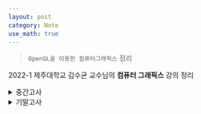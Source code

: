 ```yaml
---
layout: post
category: Note
use_math: true
---
```


> `OpenGL을 이용한 컴퓨터그래픽스` 정리

2022-1 제주대학교 김수균 교수님의 **컴퓨터 그래픽스** 강의 정리

<details>
<summary>중간고사</summary>
<div markdown="1">

## 컴퓨터 그래픽스 시스템

- 입력 -> Processor(CPU) -> Graphics Processor(GPU) -> Frame Buffer -> 모니터
- **이미지**: 2차원 이미지를 효과적으로 표현
- **모델링**: 가상 3차원 물체를 효과적으로 표현
- **렌더링**: 3차원 모델에서 2차원 이미지로 사진과 같이 사실적으로 표현
- **애니메이션**: 시간에 따른 움직임으로 자연스럽게 표현

## 필셀과 프레임 버퍼

- 래스터 방식: 그래픽스 시스엠 안에서 픽셀의 배열, 즉 래스터로 생성됨
- 각 픽셀은 영상의 한 위치나 작은 영역에 대응
- 픽셀은 Frame Buffer라고 부르는 메모리의 한 부분에 집단으로 저장

## 해상도

- 프레임 버퍼의 픽셀 수가 우리들이 볼 수 있는 영상의 상세함을 결정
- 각 픽셀의 비트 수로 정의되는 프레임 버퍼의 깊이. 즉, 정밀도가 주어진 시스템이 얼마나 많은 색을 표현할 수 있는지 결정함

## 래스터화 혹은 주사변화

- 응용 프로그램에 의하여 픽셀에 관한 정보를 처리하여 프레임 버퍼에 저장시키는 것

## OpenGL의 특징

- 그래픽스 하드웨어에 대한 소프트웨어 인터페이스
- 플랫폼에 독립적
- 다양한 그래픽스 기능을 지원하여 응용 소프트웨어 개발 용이
- OpenGL 가속 하드웨어는 셰이딩 언어를 하드웨어적으로 가속하는 기능 제공

## 그래픽스 파이프라인

- PC 메모리에 있는 프로그램과 데이터
- 그래픽스 파이프라인 구조
  - 정점 처리
  - 클리핑과 기본요소로 조립(선분, 다각형, 곡선과 곡면)
  - 래스터화
  - 단편 처리
- 응용프로그램 -> 정점 처리 -> 클리핑과 기본요소로 조립 -> 래스터화 -> 단편 처리 -> 디스플레이

## 윈도우 GDI

- 그래픽의 출력 담당
- 프린터에 프린트하는 기능도 담당

## 창 800x600변환

```c++
BOOL InitInstance(HINSTANCE hInstance, int nCmdShow){
HWND hWnd = CreateWindowW(szWindowClass, szTitle, WS_OVERLAPPEDWINDOW,
      CW_USEDEFAULT, 0, 800, 600, nullptr, nullptr, hInstance, nullptr);
}
```

## 유효화

- 윈도우의 클리아언트 영역을 훼손하면, 윈도우는 WM_PAINT 메시지를 응용 프로그램으로 보냄
- 프로그램은 윈도우에게 그 메시지를 받아서 처리했다는 것을 알려야 함
- 윈도우에게 알리는 과정을 사각형을 유효화 한다고 함

## WM_PAINT

### BeginPaint() ... EndPaint()

- 장점: 자동으로 유효화 수행
- 단점: 무효사각형을 나타내는 rcPaint 속성을 가지고 있으며, 윈도우의 클리핑 영역 외부에는 어떤 것도 그릴 수 없음
  - 그리고 싶다면 rcPaint를 다시 정의해야 함

### GetDC() ... ReleaseDC()

- 장점: 클리핑 사각형을 전체 클라이언트 영역이 됨. 따라서 클라이언트 영역을 그리기 위해 매번 무효 사각형을 정의할 필요가 없음
- 단점: 무효 사각형을 유효화하기 위해 직접 ValidateRect()를 호출
  - 윈도우는 유효화가 이루어지지 않으면 계속 WM_PAINT 메시지를 보냄

## 무효사각형(Invalid Rectangle)

- 다시 그릴 필요가 없는 유일한 영역
- InvalidateRect()함수는 클라이언트 영역의 임의의 부분만 그림

```c++
case WM_SIZE:
        GetClientRect(hWnd, &clientRect);
        Resize(clientRect.right, clientRect.bottom);
        InvalidateRect(hWnd, NULL, false);
        //(무효화할 윈도우 핸들/ 무효화할 사각형 영역 포인터/BeginPaint()를 위해 플래그 지움)

        break;
```

## ValidateRect 역할

- InvalidateRect의 반대
- 무효화된 영역을 유효화시켜 WM_PAINT 메시지가 발생하는 것을 막는데 사용함
- WM_PAINT에서 BeginPaint 함수를 사용하지 않으면 WM_PAINT 메시지가 계속 발생하여 무의미하게 CPU를 사용하는 문제가 발생
  - ValidateRect을 이용해 해결함

## bSetupPixelFormat()

- OpenGL에서 사용하기 위하여 GDI에서 제공하는 화소형식을 적절히 지정해야 함

```c++
bool bSetupPixelFormat(HDC hdc)
{
    PIXELFORMATDESCRIPTOR pfd;
    int pixelformat;

    pfd.nSize = sizeof(PIXELFORMATDESCRIPTOR);
    pfd.nVersion = 1;
    pfd.dwFlags = PFD_DRAW_TO_WINDOW | PFD_SUPPORT_OPENGL | PFD_DOUBLEBUFFER;
    pfd.dwLayerMask = PFD_MAIN_PLANE;
    pfd.iPixelType = PFD_TYPE_RGBA;
    pfd.cColorBits = 24;
    pfd.cDepthBits = 16;
    pfd.cAccumBits = 0;
    pfd.cStencilBits = 0;

    if ((pixelformat = ChoosePixelFormat(hdc, &pfd)) == 0) {
        MessageBox(NULL, "ChoosePixelFormat() failed!!!", "Error", MB_OK | MB_ICONERROR);
        return false;
    }

    if (SetPixelFormat(hdc, pixelformat, &pfd) == false) {
        MessageBox(NULL, "SetPixelFormat() failed!!!", "Error", MB_OK | MB_ICONERROR);
        return false;
    }

    return true;
}
```

## The Window Procedure

```c++
//
//  함수: WndProc(HWND, UINT, WPARAM, LPARAM)
//
//  용도: 주 창의 메시지를 처리합니다.
//
//  WM_COMMAND  - 애플리케이션 메뉴를 처리합니다.
//  WM_PAINT    - 주 창을 그립니다.
//  WM_DESTROY  - 종료 메시지를 게시하고 반환합니다.
//
//
LRESULT CALLBACK WndProc(HWND hWnd, UINT message, WPARAM wParam, LPARAM lParam)
{
    RECT clientRect;
    switch (message)
    {
    case WM_CREATE:
        // Initialize for the OpenGL rendering
        hDeviceContext = GetDC(hWnd);
        if (!bSetupPixelFormat(hDeviceContext)) {
            MessageBox(hWnd, "Error in setting up pixel format for OpenGL", "Error", MB_OK | MB_ICONERROR);
            DestroyWindow(hWnd);
        }
        hRenderingContext = wglCreateContext(hDeviceContext);
        wglMakeCurrent(hDeviceContext, hRenderingContext);
        break;

    case WM_SIZE:
        GetClientRect(hWnd, &clientRect);
        Resize(clientRect.right, clientRect.bottom);
        InvalidateRect(hWnd, NULL, false);

        break;
        /*
    case WM_COMMAND:
        {
            int wmId = LOWORD(wParam);
            // 메뉴 선택을 구문 분석합니다:
            switch (wmId)
            {
            case IDM_ABOUT:
                DialogBox(hInst, MAKEINTRESOURCE(IDD_ABOUTBOX), hWnd, About);
                break;
            case IDM_EXIT:
                DestroyWindow(hWnd);
                break;
            default:
                return DefWindowProc(hWnd, message, wParam, lParam);
            }
        }
        break;
        */
    case WM_PAINT:
    {
        DrawScene(hDeviceContext);
        ValidateRect(hWnd, NULL);

        /*
            PAINTSTRUCT ps;
            HDC hdc = BeginPaint(hWnd, &ps);
            // TODO: 여기에 hdc를 사용하는 그리기 코드를 추가합니다...
            EndPaint(hWnd, &ps);
            */
    }
    break;
    case WM_DESTROY:
        // Destroy all about OpenGL
        if (hRenderingContext)
            wglDeleteContext(hRenderingContext);
        if (hDeviceContext)
            ReleaseDC(hWnd, hDeviceContext);
        PostQuitMessage(0);
        break;
    default:
        return DefWindowProc(hWnd, message, wParam, lParam);
    }
    return 0;
}
```

## 가상 키 사용

```c++
case WM_KEYDOWN:
            switch (wParam)
            {
                case VK_LEFT:
                    // Process the LEFT ARROW key.
                    break;
                case VK_RIGHT:
                    // Process the RIGHT ARROW key.
                    break;
                case VK_UP:
                    // Process the UP ARROW key.
                    break;
                case VK_DOWN:
                    // Process the DOWN ARROW key.
                    break;
                // Process other non-character keystrokes.
                default:
                    break;
            }
```

## 속성

- 기하학적 primitve를 렌더링하는 방법을 결정하는 속성(물체들의 외형)
  - 컬러(points, lines, polygons)
  - 사이즈와 너비(points, lines)
  - 스티플 패턴(lines, polygons)
  - 폴리곤 모드(Polygon mode)

![example](https://math.hws.edu/eck/cs424/notes2013/images/06/gl-primitives.png){:.ioda}

## POLYGON

- Loop로 닫혀 있지만, 내부가 있는 물체

```c++
glColor3f(1.0f, 0.0f, 0.0f);
glBegin(GL_POLYGON);
    glVertex2f(0, 0);
    glVertex2f(0, 100);
    glVertex2f(100, 100);
    glVertex2f(100, 0);
glEnd();
```

## POINTS

```c++
glPointSize(5.0f)
glBegin(GL_POINTS);
    glColor3f(1.0f, 0.0f, 0.0f);
    glVertex2f(100, 100);
    glColor3f(1.0f, 0.0f, 0.0f);
    glVertex2f(100, 200);
    glColor3f(1.0f, 0.0f, 0.0f);
    glVertex2f(200, 200);
    glColor3f(1.0f, 0.0f, 0.0f);
    glVertex2f(200, 100);
glEnd(); // 점 4개 출력
```

## LINES

```c++
glLineWidth(5.0f)
glBegin(GL_LINES);
    glColor3f(1.0f, 0.0f, 0.0f);
    glVertex2f(100, 100);
    glColor3f(0.0f, 1.0f, 0.0f);
    glVertex2f(100, 200);
    glColor3f(0.0f, 0.0f, 1.0f);
    glVertex2f(200, 200);
    glColor3f(0.0f, 0.0f, 0.0f);
    glVertex2f(200, 100);
glEnd(); // 그라데이션 색상의 선 2개 출력
```

## LINE STRIP

```c++
glLineWidth(5.0f)
glBegin(GL_LINE_STRIP);
    glColor3f(1.0f, 0.0f, 0.0f);
    glVertex2f(100, 100);
    glColor3f(0.0f, 1.0f, 0.0f);
    glVertex2f(100, 200);
    glColor3f(0.0f, 0.0f, 1.0f);
    glVertex2f(200, 200);
    glColor3f(0.0f, 0.0f, 0.0f);
    glVertex2f(200, 100);
glEnd(); // 그라데이션 색상의 ㄷ 오른쪽으로 돌린 모양 출력
```

## LINE LOOP

```c++
glLineWidth(5.0f)
glBegin(GL_LINE_LOOP);
    glColor3f(1.0f, 0.0f, 0.0f);
    glVertex2f(100, 100);
    glColor3f(0.0f, 1.0f, 0.0f);
    glVertex2f(100, 200);
    glColor3f(0.0f, 0.0f, 1.0f);
    glVertex2f(200, 200);
    glColor3f(0.0f, 0.0f, 0.0f);
    glVertex2f(200, 100);
glEnd(); // 그라데이션 색상의 ㅁ 출력
```

## LINE STIPPLE

```c++
glEnable(GL_LINE_STIPPLE);
glLineWidth(5.0f)
glLineStipple(3, 0xcccc)
glBegin(GL_LINE_LOOP);
    glColor3f(1.0f, 0.0f, 0.0f);
    glVertex2f(100, 100);
    glColor3f(0.0f, 1.0f, 0.0f);
    glVertex2f(100, 200);
    glColor3f(0.0f, 0.0f, 1.0f);
    glVertex2f(200, 200);
    glColor3f(0.0f, 0.0f, 0.0f);
    glVertex2f(200, 100);
glEnd();
glDisable(GL_LINE_STIPPLE) // 펀칭되어있는 ㅁ 출력
```

## 연습문제

```c++
glColor3f(0.0f, 0.0f, 0.0f);
   glLineStipple(3, 0x1C47);
   glLineWidth(5);
      glEnable(GL_LINE_STIPPLE);
      glBegin(GL_LINES);
        glVertex2f(100, 200);
        glVertex2f(200, 200);
      glEnd();
      glDisable(GL_LINE_STIPPLE);
```

## TRIANGLES

```c++
glBegin(GL_TRIANGLES);
    glColor3f(1.0f, 0.0f, 0.0f);
    glVertex2f(100, 100);
    glColor3f(0.0f, 1.0f, 0.0f);
    glVertex2f(100, 200);
    glColor3f(0.0f, 0.0f, 1.0f);
    glVertex2f(200, 200);
    glColor3f(0.0f, 0.0f, 0.0f);
    glVertex2f(200, 100);
glEnd(); // 그라데이션 색상의 삼각형 출력
```

## TRIANGLES STRIP

```c++
glBegin(GL_TRIANGLE_STRIP);
    glColor3f(1.0f, 0.0f, 0.0f);
    glVertex2f(100, 100);
    glColor3f(0.0f, 1.0f, 0.0f);
    glVertex2f(100, 200);
    glColor3f(0.0f, 0.0f, 1.0f);
    glVertex2f(200, 200);
    glColor3f(0.0f, 0.0f, 0.0f);
    glVertex2f(200, 100);
glEnd(); // 그라데이션 색상의 삼각형 2개 출력
```

처음 세 개 정점으로 삼각형을 그린 뒤, 정점이 추가 될 떄마다 삼각형을 직전 두 개 정점과 연결하여 삼각형 추가

## TRIANGLES FAN

```c++
glBegin(GL_TRIANGLE_FAN);
    glColor3f(1.0f, 0.0f, 0.0f);
    glVertex2f(100, 100);
    glColor3f(0.0f, 1.0f, 0.0f);
    glVertex2f(100, 200);
    glColor3f(0.0f, 0.0f, 1.0f);
    glVertex2f(200, 200);
    glColor3f(0.0f, 0.0f, 0.0f);
    glVertex2f(200, 100);
glEnd(); // 그라데이션 색상의 사각형 출력
```

## Attribute

## OpenGL 카메라

- -z 방향을 가리키는 세계공간의 원점에 카메라를 배치함
- 기본 관측 공간: 한 변의 길이가 2인 원점 중앙에 있는 상자
- 지역좌표(모델좌표): 피사체
- 세계좌표(월드좌표): 무엇을 기준으로 이동, 회전할까
- 쉐이딩: 피사체들이 입거나 가지고 있는 색

```c++
gluLookAt(viewer[0], viewer[1], viewer[2], 0.0, 0.0, 0.0, 0.0, 1.0, 0.0);
glRotatef(theta, 1.0f, 0.0f, 0.0f);
///
gluLookAt(2.0, 2.0, 2.0, 0.0, 0.0, 0.0, 0.0, 1.0, 0.0); // 3차원으로 만들어 줌
``
```

## OpenGL에서 초기 카메라

- 객체 프레임의 원점에 놓임
- -z축의 음수방향을 향함
- 직교관측으로 설정됨
- 기본 투영면은 z=0인 면이고, 투영방향은 z축과 나란한다

## 관측(Viewing)

- 투영 행렬에 의해 수행된다.
- 먼저, 행렬 모드를 설정 -> 단위 행렬 -> 투영 행렬
- 관측의 기본 요소
  - 객체: 영상생성 과정이나 관측자와 관계없이 공간에 존재
  - 관측자: 물체의 영상을 형성하는 것
  - 투영선
  - 투영면
- 투영 중심
  - COP가 유한한 경우: 투시 관측
  - COP가 무한한 경우: 평행 관측

## 뷰포트(Viewports)

- 디스플레이 윈도우의 직사각형 영역
- 뷰 사각형과 윈도우 사각형의 종횡비가 일치하지 않아, 왜곡현상 발생 가능

## 종횡비 유지

```c++
void Resize(int width, int height)
{
    glMatrixMode(GL_PROJECTION);
    glLoadIdentity();

    glViewport(0, 0, width, height);

    if (width <= height)
        glOrtho(-2.0, 2.0, -2.0 * (GLfloat)height / (GLfloat)width,
            2.0 * (GLfloat)height / (GLfloat)width, 1.0, 10.0);

    else
        glOrtho(-2.0 * (GLfloat)width / (GLfloat)height,
            2.0 * (GLfloat)width / (GLfloat)height, -2.0, 2.0, 1.0, 10.0);

    return;

}
```

## 투영

- 3차원 객체가 2차원 객체로 변환되는 과정
- 모델 좌표계, 전역 죄표계, 시점 좌표계를 순차적으로 거친 다각형 정점 좌표를 2차원 투영면에 사상시키는 과정
- 시선: 물체 곳곳을 향함
- 시선: 초점을 향함
- 관찰자 위치: 투영 중심 = 시점 좌표계 원점
- 투시 투영: glFrustum, gluPerspective(시야각 y축)
- 직교 투영: glOrtho
- 축측 세 각이 모두 같으면 등각 투영, 두 각이 같으면 이각 투영, 모두 다르면 삼각 투상

## 클리핑

- 투영은 보이는 범위를 제한하기도 한다. 3차원 공간에 그려진 물체라고 해서 모두 다 보여야 하는 것은 아니며 그 중 필요한 범위를 설정하여 일부만 표시한다. 보이는 영역을 잘라내는 것을 클리핑

## 평행 투영

- 시점이 물체로부터 무한대의 거리에 있다고 간주
  - 투영선이 평행
  - 원래 물체의 평행선은 투영 후에도 평행
  - 시점과의 거리에 무관하게 같은 길이의 물체는 같은 길이로 투영

## 직교 투영

- 투영선이 반드시 투영면과 직교

```c++
glMatrixMode(GL_PROJECTION);
glLoadIdentity( );
glOrtho(left, right, bottom, top, near, far);
// near < far, 양수 음수 모두 가능
```

```c++
if (width <= height)
        glOrtho(-2.0, 2.0, -2.0 * (GLfloat)height / (GLfloat)width,
            2.0 * (GLfloat)height / (GLfloat)width, 1.0, 10.0);

    else
        glOrtho(-2.0 * (GLfloat)width / (GLfloat)height,
            2.0 * (GLfloat)width / (GLfloat)height, -2.0, 2.0, 1.0, 10.0);
```

## 다중 관측 직교 투영

- 여러 개의 투영면을 만드는데, 각각은 객체의 주면 중 하나와 평행하다.
- 일반적으로 세 개의 관측(전면, 상면, 우측면 등)을 표시한다.
- 거리와 각이 모두 보존되고 거리와 모양의 왜곡이 없음

## 축측 투영

- 투영선은 투영면에 수직이지만, 투영면은 객체에 대한 어떠한 방향에도 존재할 수 있다.
  - **등축 투영**: 만일 투영면이 삼각형 객체의 모서리에서 만나는 세 개의 주면에 대해서 대칭으로 놓여짐
  - **이축 투영**: 투영면이 두 개의 주면이 대칭되도록 놓여짐
  - **삼축 투영**: 일반적인 경우

## 경사 투영

- 투영면에 평행한 면들에 대해서만 각이 유지됨

## 투시 투영

- 투영면에서 멀리 떨어져 있는 객체는 작게, 가까운 거리에 있는 객체는 상대적으로 크게 투영
  - 시점이 물체로부터 유한한 거리가에 있다고 간주
  - 투영선이 시점에서 출발하여 방사선 모양으로 퍼져감
  - 카메라나 사람의 눈이 물체를 포착하는 방법

```c++
glMatrixMode(GL_PROJECTION);
glLoadIdentity( );
glFrustum(left, right, bottom, top, near, far);
// near과 far은 항상 양수!!
```

```c++
if (width <= height)
        glFrustum(-2.0, 2.0, -2.0 * (GLfloat)height / (GLfloat)width,
            2.0 * (GLfloat)height / (GLfloat)width, 1.0, 10.0);

    else
        glFrustum(-2.0 * (GLfloat)width / (GLfloat)height,
            2.0 * (GLfloat)width / (GLfloat)height, -2.0, 2.0, 1.0, 10.0);
```

```c++
glMatrixMode(GL_PROJECTION);
glLoadIdentity( );
gluPerspective(fovy, aspect, near, far);
// fovy: y축 방향으로 시야각
// 종횡비 = width / height
```

```c++
gluPerspective(90, (GLdouble)width / (GLdouble)height, 1.0, 10.0);
```

## 원근감

- 동일한 크기의 물체라도 시점으로부터 멀리 있는 것은 작게 보이고 가까운 것은 크게 보임
- 일점, 이점, 삼점 투시 관측의 차이는 객체의 세가지 주 방향 가운데 얼마나 많은 방향이 투영면에 평행한 가에 있음
- 삼점 투시의 겨웅 세 개의 주 방향에 평행한 모든 직선들은 세 개의 소실점에서 만남

## 소실점

- 투시 투영 결과 평행선이 만나는 점

## 투시투영변환

- 직선->직선 / 평면->평면
- 물체 정점간의 거리에 대한 축소율이 달라짐

## 등축

- 3차원 물체를 평면 상에 표현하기 위한 방법의 일종으로 x, y, z세 좌표푹이 서로 이루는 각도가 모두 같거나 120도를 이루는 특성

## 시야각

- 카메라의 시야각 안에 들어오는 물체만 이미지로 나타남

## 뷰 볼륨

- 장면으로 잘라내는 공간
- frustum - 잘려진 피라미드

## 그림자 폴리곤

- 과정을 (x1, y1, z1)에 위치
- (-x1, -y1, -z1)만큼 평행 이동
- 원점 중심으로 투시 투영
- 다시 (x1, y1, z1)만큼 평행 이동

```c++
//shadow Polygon 변수 추가
GLfloat light_pos[3] = { -1.0f, 10.0f, -1.0f };
void Quad_NC(int a, int b, int c, int d);
```

```c++
GLfloat m[16];
    for (int i = 0; i < 16; i++) m[i] = 0.0f;
    m[0] = m[5] = m[10] = 1.0f;
    m[7] = -1.0f / light_pos[1];

    glPushMatrix();
    glTranslatef(0.0f, -1.5f, 0.0f);
    glTranslatef(light_pos[0], light_pos[1], light_pos[2]);
    glMultMatrixf(m);
    glTranslatef(-light_pos[0], -light_pos[1], -light_pos[2]);


    glColor3f(0.5f, 0.5f, 0.5f);
    glBegin(GL_QUADS);
    Quad_NC(0, 3, 2, 1);
    Quad_NC(1, 2, 6, 5);
    Quad_NC(2, 3, 7, 6);
    Quad_NC(3, 0, 4, 7);
    Quad_NC(4, 5, 6, 7);
    Quad_NC(5, 4, 0, 1);
    glEnd();
    glPopMatrix();
```

</div>
</details>

<details>
<summary>기말고사</summary>
<div markdown="1">

## Basic Elements

보다 정교한 물체를 만들 수 이쓴 최소 기본 요소 조합

- Points : 공간에서의 위치
- Scalars : 두 점 사이의 거리를 측정
- Vectors : 크기와 방향이 있는 모든 양

## 변환

한 점 또는 벡터를 다른 점 또는 벡터로 매핑 시키는 것

## 이동

객체를 구성하는 각 점을 동일한 양만큼 이동

## 회전

주어진 회전축과 기준점에 대해 반시계 방향으로 회전

## 신축(확대/축소)

원점을 기준으로 크기 인자만큼 물체의 크기를 늘이거나 또는 줄임

- uniform : 각 축 방향으로 동일한 비율로 신축
- 필요한 요소: 기준점, 방향, 크기
- 반사: 신축의 크기가 음수

## Affine
- 아핀 변환(Affine Transformation)이란 점, 직선, 평면, 평행선을 보존하는 변환
- 동차 좌표계(Homogeneous Coordinates)를 사용하면 아핀 변환을 하나의 행렬곱으로 나타 낼 수 있다.
- 동차 좌표계(x, y, z,ω)에서 ω값으로 점은 1 벡터는 0이다.

## 좌표계

- 직교 좌표계 : 2차원에서 어떤 위치를 나타낼 때 사용 -> 회전 표시 안됨
- 극좌표계 : 2차원에서 임의의 점을 r과 θ 로 표시 (r, θ)
  - 각도: 동일한 기점을 갖는 두 개의 반직선이 벌어지는 정도
  - 라디안: 점선으로 나타낸 두 반직선 사이의 곡선 부분의 길이는 두 반직선 사이를 라디안으로 나타낸 각도임
  - 회전의 필요한 요소
    - 기준점(고정점): 회전에 의해 위치가 변하지 않는 점
    - 회전각 : 양수(오른손 좌표계에서는 반시계 방향)
    - 3D에서 회전축 : 회전에 의해 축 위에 있는 점들의 위치는 변하지 않음
- 등차좌표계
  - frame : 기저벡터와 참조점(원점)을 포함하는 것
  - Homogeneous coordinates
    - Hardware pipeline은 4차원 표현으로 작동함
    - For orthographic viewing, 벡터에 대해 w=0을 유지하고, 점에 대해 w=1을 유지함
    - For perspective viewing, 투시 분활이 필요함

## OpenGL에서 변환 행렬

- CTM : 모든 꼭지점에 적용될 행렬
  - 렌더링 파이프라인의 일부
  - 행렬 모드: Model-view와 projection 행렬
    ![same](./image/same.jpg)

## OpenGL에서 변환 행렬 - 예제

- 필요한 요소
  - 기준점: (4,5,6)
  - 회전 각: 45도
  - 회전축: 원점에서 점(1,2,3)을 지나는 벡터

```c++
glMatrixMode(GL_MODELVIWE);
glLoadIdentity( );
glTranslatef(4.0, 5.0, 6.0);
glRotatef(45.0, 1.0, 2.0, 3.0);
glTranslatef(-4.0, -5.0, -6.0);
```

<details>
<summary>더보기</summary>
<div markdown="1">

```c++
float theta[3] = { 0.0f, 0.0f, 0.0f };
int axis = 1;
void display(void){
    glClearColor(1.0f, 1.0f, 1.0f, 1.0f);
    glClear(GL_COLOR_BUFFER_BIT | GL_DEPTH_BUFFER_BIT);
    glMatrixMode(GL_MODELVIEW);
    glLoadIdentity();
    glRotatef(theta[0], 1.0, 0.0, 0.0);
    glRotatef(theta[1], 0.0, 1.0, 0.0);
    glRotatef(theta[2], 0.0, 0.0, 1.0);
    colorcube();
    SwapBuffers();
}
```

</div>
</details>

## 사원수

애니메이션의 부드러운 회전을 구현하기 위해 오힐러 회전 행렬을 대신 사용되는 복소수로서, 하나의 실수부와 세 개의 허수부를 갖는 수를 무엇이라 부르는가

## 사원수와 3D 회전

- 문제점
  - 3차원에서는 원점을 중심으로 회전을 지정하기 위해서는 벡터값인 회전축 방향과 스칼라 값인 회전각 모두를 지정해야하기 때문에 매우 복잡함
- 해결책 : 사원수를 이용해서 해결 가능

## 로봇팔 예제

```c++
void DrawScene(HDC MyDC)
{
    glEnable(GL_DEPTH_TEST);

    glClearColor(1.0f, 1.0f, 1.0f, 1.0f);
    glClear(GL_COLOR_BUFFER_BIT | GL_DEPTH_BUFFER_BIT );
    glMatrixMode(GL_MODELVIEW);
    glLoadIdentity();

    gluLookAt(2.0f, 2.0f, 2.0f, 0.0f, 0.0f, 0.0f, 0.0f, 1.0f, 0.0f);

    //행렬 직접 설정 ------------
    // math.h 헤더 사용
    //GLfloat m[16];
    //for (int i = 0; i < 16; i++) m[i] = 0.0f;
    //m[0] = m[5] = m[10] = m[15] = 1.0f;
    //m[4] = 1.0f / tanf(60 / 180.f * 3.14159265);
    //glMultMatrixf(m);
    //------------------------------
    //glPushMatrix();
    //glTranslatef(0.0f, -1.0f, 0.0f);
    //
    //glColor3f(1.0f, 0.0f, 0.0f);
    //glutWireTetrahedron();
    //glPopMatrix();
    //glTranslatef(0.0f, 1.0f, 0.0f);
    //
    //glColor3f(0.0f, 1.0f, 0.0f);
    //glutWireCube(0.5);

    //회전을 위해 glRotatef을 추가, 팔 각각에 모두 추가
    glTranslatef(0.0f, -1.0f, 0.0f);
    glRotatef(baseAngle, 0.0f, 1.0f, 0.0f);
    BaseArm();
    glRotatef(lowAngle, 0.0f, 0.0f, 1.0f);
    glTranslatef(0.0f, 0.4f, 0.0f);

    LowerArm();
    glTranslatef(0.0f, 1.0f, 0.0f);
    glRotatef(upperAngle, 1.0f, 0.0f, 0.0f);

    UpperArm();
    SwapBuffers(MyDC);
    return;
}

void BaseArm(void)
{
    glPushMatrix();
    glColor3f(1.0f, 0.0f, 0.0f);
    glRotatef(-90.0f, 1.0f, 0.0f, 0.0f);
    gluCylinder(p0bj, 0.5, 0.5, 0.3, 20, 1);
    glPopMatrix();

    return;
}

void LowerArm(void)
{
    glPushMatrix();
    glColor3f(0.0f, 1.0f, 0.0f);
    glTranslatef(0.0f, 0.5f, 0.0f);
    glScalef(0.2f, 1.0f, 0.2f);
    glutWireCube(1.0);
    glPopMatrix();

    return;
}

void UpperArm(void)
{
    glPushMatrix();
    glColor3f(0.0f, 0.0f, 1.0f);
    glTranslatef(0.0f, 0.4f, 0.0f);
    glScalef(0.2f, 0.8f, 0.2f);
    glutWireCube(1.0);
    glPopMatrix();

    return;
}
```

## GL의 모델변환

- 후위 곱셈
  - 세계 좌표계를 기준으로 하는 모델 좌표계의 변환

## glPushMatrix() and glPopMatrix()

변환 수행 후 실행 전과 동일한 상태로 복귀

## 렌더링

- 각 필셀에 채워질 색상을 정하는 과정
- 빛과 반사되는 면 사이에 발생하는 여러 종류의 상호작용에 의해 색상 결정

## 음영 = 그늘

## 조명의 종류

- 주변광 : 균일하게 비추어지는 조명
  - 과정이 반복되면서 광원의 위치 및 수와는 상관없이 어느 정도 균일한 조명이 됨
  - 주변 조명에 의한 산란 반사
- 점 광원 : 모든 방향으로 동일한 양의 빛을 방출
  - GL_CONSTANT_ATTENUATION (default: 1)
  - GL_LINEAR_ATTENUATION (default: 0)
  - GL_QUADRATIC_ATTENUATION (default: 0)
- 원거리 광원 방향성광원 : 무한한 거리이ㅔ 있는 점 광원 -> 벡터가 변하지 않음
  - 거리에 따른 감쇄 현상 없음
  - GL_POSITION, GL_DIFFUSE, GL_SPECULAR, GL_AMBIENT
- 스포트 광원 : 방향과 범위 각을 갖는 점 광원
  - 감쇄현상, 중앙에 집중되고 주변으로 갈수록 줄어듦
  - GL_SPOT_DIRECTION, GL_SPOT_CUTOFF, GL_SPOT_EXPONENT
- Glfloat position(x, y, z, a)
  - a = 0 : 무한대의 위치에 놓음
  - a = 1 : 지정된 좌표에 위치

## 표면의 성질

- 산란반사 : 반사되는 빛을 모든 방향으로 보냄
  - 빛의 반사량: 입사 광선의 각도에 따라 달라짐, 코사인 법칙
- 거울반사 : 반사되는 빛을 일정 방향의 범위 각 안으로 보냄

  - 빛의 반사량 : 입사 광선과 시점(카메라) 사이의 각에 따라 달라짐
    ![spec](./image/specsd.jpg)
  - Phong model: Shininess 계수
    - 100 < < 200 : 광택이 많은 표면
    - 1 ≤ < 100 : 광택이 없는 표면

- 투과: 굴절
  ![refl](./image/refl.jpg)

## 예제

<details>
<summary>시험에 안나옴</summary>
<div markdown="1">

```c++
void DrawScene(HDC MyDC)
{
    glEnable(GL_DEPTH_TEST);

    glClearColor(1.0f, 1.0f, 1.0f, 1.0f);
    glClear(GL_COLOR_BUFFER_BIT | GL_DEPTH_BUFFER_BIT );
    glMatrixMode(GL_MODELVIEW);
    glLoadIdentity();

    gluLookAt(2.0f, 2.0f, 2.0f, 0.0f, 0.0f, 0.0f, 0.0f, 1.0f, 0.0f);
    glEnable(GL_LIGHTING);
    glEnable(GL_LIGHT0);

    //GLfloat position0[] = { 2.0f, 0.0f, 0.0f, 1.0f };
    //GLfloat diffuse0[] = { 1.0f, 0.0f, 0.0f, 1.0f };
    //GLfloat specular0[] = { 1.0f, 1.0f, 1.0f, 1.0f };
    //GLfloat ambient0[] = { 0.1f, 0.1f, 0.1f, 0.1f };
    //
    //glLightfv(GL_LIGHT0, GL_POSITION, position0);
    //glLightfv(GL_LIGHT0, GL_DIFFUSE, diffuse0);
    //glLightfv(GL_LIGHT0, GL_SPECULAR, specular0);
    //glLightfv(GL_LIGHT0, GL_AMBIENT, ambient0);
    //
    ////감쇄현상
    ////glLightf(GL_LIGHT0, GL_CONSTANT_ATTENUATION, 2.0f);
    ////glLightf(GL_LIGHT0, GL_LINEAR_ATTENUATION, 0.2f);
    ////glLightf(GL_LIGHT0, GL_QUADRATIC_ATTENUATION, 0.1f);
    //
    ////스포트라이트
    //GLfloat direction0[] = { -1.0f, 0.5f, 0.0f };
    //glLightfv(GL_LIGHT0, GL_SPOT_DIRECTION, direction0);
    //glLightf(GL_LIGHT0, GL_SPOT_CUTOFF, 30.0f);
    //glLightf(GL_LIGHT0, GL_SPOT_EXPONENT, 20.0f);
    //
    ////조명 추가
    //glEnable(GL_LIGHT1);
    //
    //GLfloat position1[] = { 0.0f, 1.0f, 0.0f, 0.0f };
    //GLfloat diffuse1[] = { 0.0f, 0.0f, 1.0f, 1.0f }; //난반사
    //GLfloat specular1[] = { 1.0f, 1.0f, 1.0f, 1.0f };
    //GLfloat ambient1[] = { 0.1f, 0.1f, 0.1f, 0.1f };
    //
    //glLightfv(GL_LIGHT1, GL_POSITION, position1);
    //glLightfv(GL_LIGHT1, GL_DIFFUSE, diffuse1);
    //glLightfv(GL_LIGHT1, GL_SPECULAR, specular1);
    //glLightfv(GL_LIGHT1, GL_AMBIENT, ambient1);
    //
    //glMultMatrixd(trball.rMat);
    //
    //glColor3f(1.0f, 0.0f, 0.0f);
    ////glutWireTeapot(1.0);
    //glutSolidTeapot(1.0);

    if (PS) {
        DireactionalLight(PS);
    }
    else if (DS) {
        PointLight(DS);
    }
    else if (SS) {
        SpotLight(SS);
    }
    else if (MS) {
        MultipleLight(MS);
    }
    glMultMatrixd(trball.rMat);
    glColor3f(1.0f, 0.0f, 0.0f);
    glutSolidTeapot(1.0);
    // glutWireTeapot(1.0);


    SwapBuffers(MyDC);

    return;
}
void DireactionalLight(bool DS)
{
    if (DS)
    {
        GLfloat position0[] = { 0.0f, 1.0f, 0.0f, 0.0f };
        GLfloat diffuse0[] = { 0.0f, 0.0f, 1.0f, 1.0f };
        GLfloat specular0[] = { 1.0f, 1.0f, 1.0f, 1.0f };
        GLfloat ambient0[] = { 0.1f, 0.1f, 0.1f, 0.1f };

        glLightfv(GL_LIGHT0, GL_POSITION, position0);
        glLightfv(GL_LIGHT0, GL_DIFFUSE, diffuse0);
        glLightfv(GL_LIGHT0, GL_SPECULAR, specular0);
        glLightfv(GL_LIGHT0, GL_AMBIENT, ambient0);
    }
}
void PointLight(bool PS)
{
    if (PS)
    {
        GLfloat position0[] = { 2.0f, 0.0f, 0.0f, 1.0f };
        GLfloat diffuse0[] = { 1.0f, 0.0f, 0.0f, 1.0f };
        GLfloat specular0[] = { 1.0f, 1.0f, 1.0f, 1.0f };
        GLfloat ambient0[] = { 0.1f, 0.1f, 0.1f, 0.1f };

        glLightfv(GL_LIGHT0, GL_POSITION, position0);
        glLightfv(GL_LIGHT0, GL_DIFFUSE, diffuse0);
        glLightfv(GL_LIGHT0, GL_SPECULAR, specular0);
        glLightfv(GL_LIGHT0, GL_AMBIENT, ambient0);

        glLightf(GL_LIGHT0, GL_CONSTANT_ATTENUATION, 2.0f);
        glLightf(GL_LIGHT0, GL_LINEAR_ATTENUATION, 0.2f);
        glLightf(GL_LIGHT0, GL_QUADRATIC_ATTENUATION, 0.1f);
    }

}
void SpotLight(bool SS)
{
    if (SS)
    {
        GLfloat position0[] = { 0.0f, 0.0f, 2.0f, 1.0f };
        GLfloat diffuse0[] = { 0.0f, 1.0f, 0.0f, 1.0f };
        GLfloat specular0[] = { 1.0f, 1.0f, 1.0f, 1.0f };
        GLfloat ambient0[] = { 0.1f, 0.1f, 0.1f, 0.1f };

        glLightfv(GL_LIGHT0, GL_POSITION, position0);
        glLightfv(GL_LIGHT0, GL_DIFFUSE, diffuse0);
        glLightfv(GL_LIGHT0, GL_SPECULAR, specular0);
        glLightfv(GL_LIGHT0, GL_AMBIENT, ambient0);

        GLfloat directional0[] = { 0.0f, 0.0f, -1.0f };
        glLightfv(GL_LIGHT0, GL_SPOT_DIRECTION, directional0);
        glLightf(GL_LIGHT0, GL_SPOT_CUTOFF, 30.0f);
        glLightf(GL_LIGHT0, GL_SPOT_EXPONENT, 10.0f);
    }

}
void MultipleLight(bool MS) {

    if (MS)
    {
        glEnable(GL_LIGHT1);
        glEnable(GL_LIGHT2);
        GLfloat position0[] = { 0.0f, 1.0f, 0.0f, 0.0f };
        GLfloat diffuse0[] = { 0.0f, 0.0f, 1.0f, 1.0f };
        GLfloat specular0[] = { 1.0f, 1.0f, 1.0f, 1.0f };
        GLfloat ambient0[] = { 0.1f, 0.1f, 0.1f, 0.1f };

        glLightfv(GL_LIGHT0, GL_POSITION, position0);
        glLightfv(GL_LIGHT0, GL_DIFFUSE, diffuse0);
        glLightfv(GL_LIGHT0, GL_SPECULAR, specular0);
        glLightfv(GL_LIGHT0, GL_AMBIENT, ambient0);

        GLfloat position1[] = { 2.0f, 0.0f, 0.0f, 1.0f };
        GLfloat diffuse1[] = { 1.0f, 0.0f, 0.0f, 1.0f };
        GLfloat specular1[] = { 1.0f, 1.0f, 1.0f, 1.0f };
        GLfloat ambient1[] = { 0.1f, 0.1f, 0.1f, 0.1f };

        glLightfv(GL_LIGHT1, GL_POSITION, position1);
        glLightfv(GL_LIGHT1, GL_DIFFUSE, diffuse1);
        glLightfv(GL_LIGHT1, GL_SPECULAR, specular1);
        glLightfv(GL_LIGHT1, GL_AMBIENT, ambient1);

        glLightf(GL_LIGHT1, GL_CONSTANT_ATTENUATION, 2.0f);
        glLightf(GL_LIGHT1, GL_LINEAR_ATTENUATION, 0.2f);
        glLightf(GL_LIGHT1, GL_QUADRATIC_ATTENUATION, 0.1f);

        GLfloat position2[] = { 0.0f, 0.0f, 2.0f, 1.0f };
        GLfloat diffuse2[] = { 0.0f, 1.0f, 0.0f, 1.0f };
        GLfloat specular2[] = { 1.0f, 1.0f, 1.0f, 1.0f };
        GLfloat ambient2[] = { 0.1f, 0.1f, 0.1f, 0.1f };

        glLightfv(GL_LIGHT2, GL_POSITION, position2);
        glLightfv(GL_LIGHT2, GL_DIFFUSE, diffuse2);
        glLightfv(GL_LIGHT2, GL_SPECULAR, specular2);
        glLightfv(GL_LIGHT2, GL_AMBIENT, ambient2);

        GLfloat directional0[] = { 0.0f, 0.0f, -1.0f };
        glLightfv(GL_LIGHT2, GL_SPOT_DIRECTION, directional0);
        glLightf(GL_LIGHT2, GL_SPOT_CUTOFF, 30.0f);
        glLightf(GL_LIGHT2, GL_SPOT_EXPONENT, 20.0f);
    }

}

```
</div>
</details>

## 표면 렌더링

- 각 픽셀에 채워진 색상을 정하는 과정
- 지역적 렌더링, 전역적 렌더링

## 다각형 쉐이딩 기법

- 다각형 메쉬의 각 면을 렌더링
- 균일 쉐이딩, 그로우 쉐이딩, 퐁 쉐이딩

## 텍셀

텍스처 이미지는 프로세서 메모리에 배열로 저장될 때 그 배여의 요소

## 균일 쉐이딩

- 균일 쉐이딩 된 물체들은 다각형으로 구성된 것처럼 보임
- 각 면에 대해 한 번의 렌더링 방정식 계산
- 인간의 시각 시스템
  - 측면 금제
    - 망막의 신경 세포가 주위를 억제시키는 현상
    - 빛의 세기의 차이에 매우 예민함
  - 마하 밴드
    - 경계선 영역은 실제보다 더 밝게 인식됨
  - 이러한 현상을 피하기 위해 부드러운 쉐이딩 기술 필요

## 그로우 쉐이딩

- 각 꼭지점에 대해 한 번의 렌더링 방정식 계산 -> 선형 보간법
- 꼭지점의 법선 벡터 -> 이웃 면들의 법선 벡터의 평균
- 다각형 메쉬가 부드럽게 렌더링 됨

## 환경 매핑

렌더링 되고자 하는 객체의 주변 영상들을 텍스처로 매핑시킴으로써 표면에 주변을 반사하는 정반사의 특징을 잘 표현할 수 있는 텍스처 매핑 기술

## 범프 매핑

렌더링될 물체의 픽셀마다 표면 법선을 흔들어 높낮이가 있어 보이게 하는 컴퓨터 그래픽 기술 중 하나. 그 결과는 실제 물체의 표면과 매우 비슷해 보임

![shading](./image/shading.jpg)

## 퐁 쉐이딩

- 각 픽셀에 대해 한 번의 렌더링 방정식 계산 -> off-line
- 다각형 내의 한 점에서의 법선 벡터 계산

## 전역적 렌더링

- 전역 조명 모델 : 다른 물체면에서 반사되어 입사되는 빛까지 고려한 조명 모델
  - 전역적 효과
    - 그림자
    - 굴절
    - 물체 사이의 반사
  - 기법
    - 광선 추적법
- 지역 조명 모델 : 광원으로부터 직접 물체면으로 입사되는 빛 만을 고려한 모델
  - 지역적 조명 모델의 단점
    - 다른 물체의 의해 광원의 일부가 가려지는 현상을 표현 못함
    - 다른 물체들로부터 반사되어 받는 빛을 표현 못함

## 그림자

광원이 가려진 현상

## 광선 추적 트리

- 조명 계산을 이진 트리로 표현
  - 한쪽 가지 -> 반사
  - 다른 쪽 가지 -> 투과
  - 종료 -> 최대 값에 도달하거나 광원에 만나는 경우
- 픽셀 강도
  - 루트 노드에서 계산한 모든 강도들의 합
  - leaf 노드로부터 출발
  - 어떤 표면과도 교차하지 않는 경우, 배경의 강도를 취함

## Radiosity

- 목표
  - 물체 사이의 산란 반사와 그림자를 시뮬레이션
  - 건축물이나 실내 인테리어에 적합한 렌더링 방법
  - 모든 다각형을 광원으로 취급
- 장점
  - 그림자와 간접적인 산란 조명 효과를 물리적으로 잘 모델링 함
  - 시점에 독립적임 -> 시점이 변함에 따라 재계산 필요 없음

  ## 쉐이딩 예제
  자세한 것은 생략
  ```c++
  //조명 키기
    glEnable(GL_LIGHTING);
    glEnable(GL_LIGHT0);

    //만약 RGB값이 나온다면 GL_AMBIENT 생각하기
    //fv와 f 구별하기
  ```

</div>
</details>
